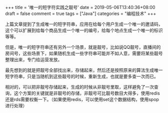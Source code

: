 +++
title = '唯一的短字符实践之靓号'
date = 2019-05-06T13:40:36+08:00
draft = false
comment = true
tags = ["Java"]
categories = "编程技术"
+++

上篇文章提到了生成唯一的短字符串，应用在给每个用户生成一个唯一的邀请码，这个可以扩展到给每个商品生成一个唯一的编号，给每个地点生成一个唯一的标识等等。

但是，唯一的短字符串还有另外一个场景，就是靓号，比如说QQ靓号，直播间的房间号，这些场景下，如果随机生成一些字符串可能并不如人意，需要将某些靓号整理出来，专门给运营发放。

最先想到的就是把靓号全部找出来，存储起来，然后还是按照原来的算法生成唯一短字符串，只是当随机到这些靓号的时候，重新生成，也就是要多查一次而已。

相对的，可以把非靓号存储起来，生成的时候从非靓号里取，这样避免了一次查询，这个方案的关键就是非靓号的存储，非靓号可比靓号数目大得多，使用redis还是rds需要权衡一下。（如果使用redis，可以使用set这个数据结构，使用spop进行处理）